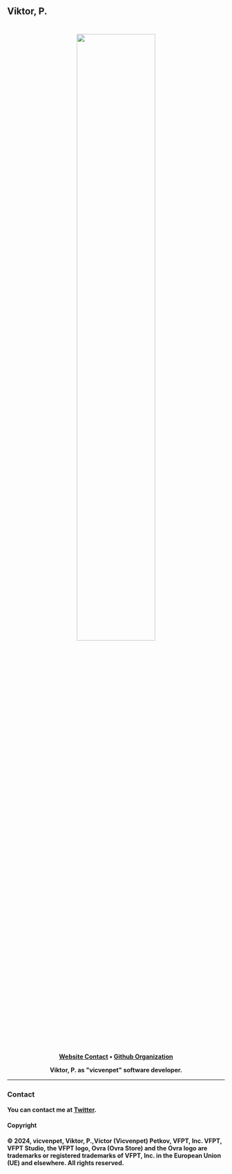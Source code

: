 ## Viktor, P.

<h1 align="center">
    <a href="https://github.com/vicvenpet" target="_blank">
        <img height="60%" width="60%" src=""><br>
    </a>
</h1>

<p align="center">
    <b><a href="http://localhost:3000/">Website Contact</a> • <a href="https://github.com/VFPT">Github Organization</a></b>
</p>

<p align="center">
   <b>Viktor, P. as "vicvenpet" software developer.
</p>

---

### Contact

You can contact me at <b><a href="https://x.com/vicvenpet">Twitter</a></b>.

#### Copyright

© 2024, vicvenpet, Viktor, P.,Víctor (Vicvenpet) Petkov, VFPT, Inc. VFPT, VFPT Studio, the VFPT logo, Ovra (Ovra Store) and the Ovra logo are trademarks or registered 
trademarks of VFPT, Inc. in the European Union (UE) and elsewhere. All rights reserved.
